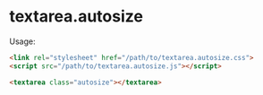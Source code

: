 # textarea.autosize

Usage:

```html
<link rel="stylesheet" href="/path/to/textarea.autosize.css">
<script src="/path/to/textarea.autosize.js"></script>

<textarea class="autosize"></textarea>
```
